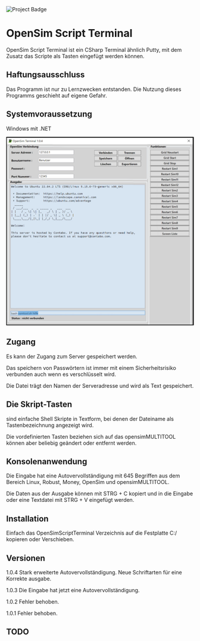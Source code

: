 <img src="https://ci.appveyor.com/api/projects/status/32r7s2skrgm9ubva?svg=true" alt="Project Badge" width="150">

# OpenSim Script Terminal
OpenSim Script Terminal ist ein CSharp Terminal ähnlich Putty, mit dem Zusatz das Scripte als Tasten eingefügt werden können.

## Haftungsausschluss
Das Programm ist nur zu Lernzwecken entstanden. Die Nutzung dieses Programms geschieht auf eigene Gefahr.

## Systemvoraussetzung 
Windows mit .NET

![GitHub Logo](https://github.com/BigManzai/OpenSim-Shell-Script/blob/main/sharposmtool.jpg)

## Zugang
Es kann der Zugang zum Server gespeichert werden.

Das speichern von Passwörtern ist immer mit einem Sicherheitsrisiko verbunden auch wenn es verschlüsselt wird.

Die Datei trägt den Namen der Serveradresse und wird als Text gespeichert.

## Die Skript-Tasten 
sind einfache Shell Skripte in Textform, bei denen der Dateiname als Tastenbezeichnung angezeigt wird.

Die vordefinierten Tasten beziehen sich auf das opensimMULTITOOL können aber beliebig geändert oder entfernt werden.

## Konsolenanwendung
Die Eingabe hat eine Autovervollständigung mit 645 Begriffen aus dem Bereich Linux, Robust, Money, OpenSim und opensimMULTITOOL.

Die Daten aus der Ausgabe können mit STRG + C kopiert und in die Eingabe oder eine Textdatei mit STRG + V eingefügt werden.

## Installation
Einfach das OpenSimScriptTerminal Verzeichnis auf die Festplatte C:/ kopieren oder Verschieben.

## Versionen
1.0.4 Stark erweiterte Autovervollständigung. Neue Schriftarten für eine Korrekte ausgabe.

1.0.3 Die Eingabe hat jetzt eine Autovervollständigung.

1.0.2 Fehler behoben.

1.0.1 Fehler behoben.

## TODO

